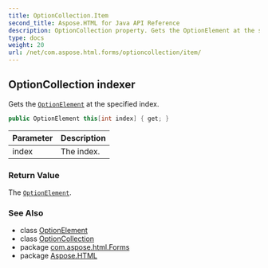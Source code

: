 ```yaml
---
title: OptionCollection.Item
second_title: Aspose.HTML for Java API Reference
description: OptionCollection property. Gets the OptionElement at the specified index
type: docs
weight: 20
url: /net/com.aspose.html.forms/optioncollection/item/
---
```

## OptionCollection indexer

Gets the [`OptionElement`](../../optionelement/) at the specified index.

```java
public OptionElement this[int index] { get; }
```

| Parameter | Description |
| --- | --- |
| index | The index. |

### Return Value

The [`OptionElement`](../../optionelement/).

### See Also

* class [OptionElement](../../optionelement/)
* class [OptionCollection](../)
* package [com.aspose.html.Forms](../../optioncollection/)
* package [Aspose.HTML](../../../)
